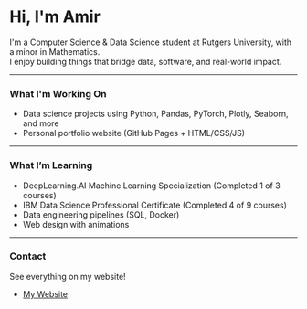 # Hi, I'm Amir

   I'm a Computer Science & Data Science student at Rutgers University, with a minor in Mathematics.  
   I enjoy building things that bridge data, software, and real-world impact.

---

### What I'm Working On
-  Data science projects using Python, Pandas, PyTorch, Plotly, Seaborn, and more
-  Personal portfolio website (GitHub Pages + HTML/CSS/JS)

---

### What I’m Learning
- DeepLearning.AI Machine Learning Specialization (Completed 1 of 3 courses)
- IBM Data Science Professional Certificate (Completed 4 of 9 courses) 
- Data engineering pipelines (SQL, Docker)
- Web design with animations

---

### Contact
See everything on my website!
- [My Website](https://amirf568.github.io)
